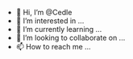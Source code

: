 - 👋 Hi, I’m @Cedle
- 👀 I’m interested in ...
- 🌱 I’m currently learning ...
- 💞️ I’m looking to collaborate on ...
- 📫 How to reach me ...

<!---
Cedle/Cedle is a ✨ special ✨ repository because its `README.md` (this file) appears on your GitHub profile.
You can click the Preview link to take a look at your changes.
--->
